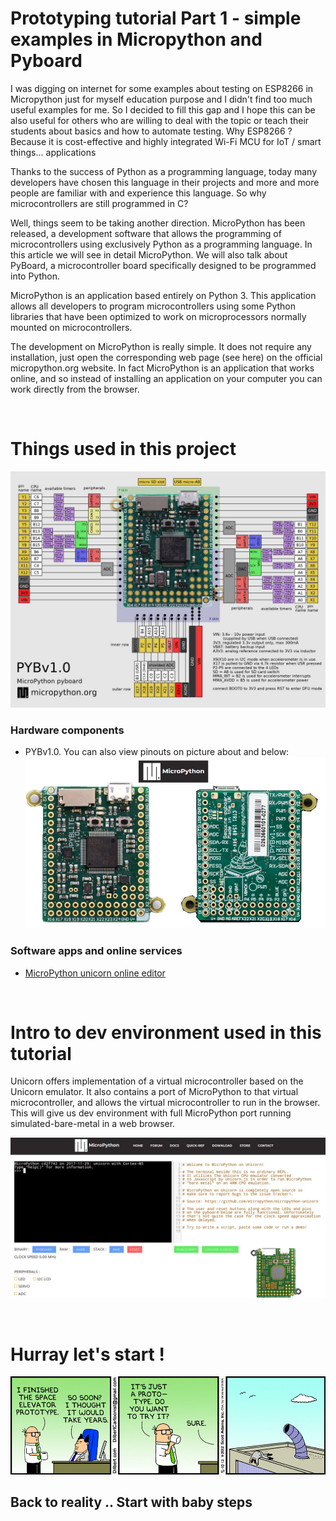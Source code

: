 # **Prototyping tutorial Part 1 - simple examples in Micropython and Pyboard**

I was digging on internet for some examples about testing on ESP8266 in Micropython just for myself education purpose and I didn't find too much useful examples for me. So I decided to fill this gap and I hope this can be  also useful for others who are willing to deal with the topic or teach their students about basics and how to automate testing. Why ESP8266 ? Because it is cost-effective and highly integrated Wi-Fi MCU for IoT / smart things... applications


Thanks to the success of Python as a programming language, today many developers have chosen this language in their projects and more and more people are familiar with and experience this language. So why microcontrollers are still programmed in C?

Well, things seem to be taking another direction. MicroPython has been released, a development software that allows the programming of microcontrollers using exclusively Python as a programming language. In this article we will see in detail MicroPython. We will also talk about PyBoard, a microcontroller board specifically designed to be programmed into Python.


MicroPython is an application based entirely on Python 3. This application allows all developers to program microcontrollers using some Python libraries that have been optimized to work on microprocessors normally mounted on microcontrollers.

The development on MicroPython is really simple. It does not require any installation, just open the corresponding web page (see here) on the official micropython.org website. In fact MicroPython is an application that works online, and so instead of installing an application on your computer you can work directly from the browser.


<br/>

# Things used in this project




 ![Pyboard](/img/pybv10-pinout.jpg)

### **Hardware components**
- PYBv1.0. You can also view pinouts on picture about and below:
 ![Pyboard front and rear](/img/MicroPython-Pyboard-front-and-rear.jpg)



### **Software apps and online services**
- [MicroPython unicorn online editor](https://micropython.org/unicorn/)
<br/>

# Intro to dev environment used in this tutorial

Unicorn offers implementation of a virtual microcontroller based on the Unicorn emulator. It also contains a port of MicroPython to that virtual microcontroller, and allows the virtual microcontroller to run in the browser. This will give us dev environment with full MicroPython port running simulated-bare-metal in a web browser.

![Pyboard](/img/MicroPython-web-online.jpg)

<br/>



# Hurray let's start !
![Prototype](/img/prototypefun.gif)

## **Back to reality .. Start with baby steps**
